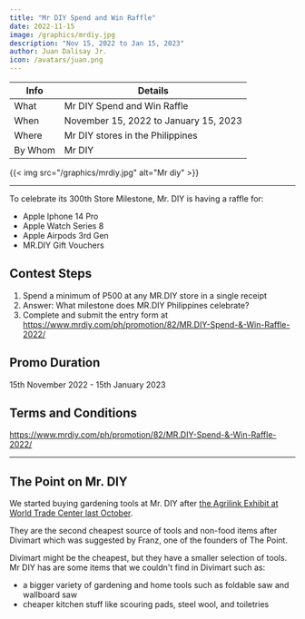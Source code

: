 ```yaml
---
title: "Mr DIY Spend and Win Raffle"
date: 2022-11-15
image: /graphics/mrdiy.jpg
description: "Nov 15, 2022 to Jan 15, 2023"
author: Juan Dalisay Jr.
icon: /avatars/juan.png
---
```



Info | Details 
--- | ---
What | Mr DIY Spend and Win Raffle 
When | November 15, 2022 to January 15, 2023
Where | Mr DIY stores in the Philippines
By Whom | Mr DIY

{{< img src="/graphics/mrdiy.jpg" alt="Mr diy" >}}

---


To celebrate its 300th Store Milestone, Mr. DIY is having a raffle for:
- Apple Iphone 14 Pro
- Apple Watch Series 8
- Apple Airpods 3rd Gen
- MR.DIY Gift Vouchers


## Contest Steps

1. Spend a minimum of P500 at any MR.DIY store in a single receipt
2. Answer: What milestone does MR.DIY Philippines celebrate?
3. Complete and submit the entry form at https://www.mrdiy.com/ph/promotion/82/MR.DIY-Spend-&-Win-Raffle-2022/


## Promo Duration

15th November 2022 - 15th January 2023


## Terms and Conditions

https://www.mrdiy.com/ph/promotion/82/MR.DIY-Spend-&-Win-Raffle-2022/ 

---

## The Point on Mr. DIY

We started buying gardening tools at Mr. DIY after [the Agrilink Exhibit at World Trade Center last October](/agri/22-10-06).

They are the second cheapest source of tools and non-food items after Divimart which was suggested by Franz, one of the founders of The Point.

Divimart might be the cheapest, but they have a smaller selection of tools. Mr DIY has are some items that we couldn't find in Divimart such as:
- a bigger variety of gardening and home tools such as foldable saw and wallboard saw
- cheaper kitchen stuff like scouring pads, steel wool, and toiletries 
